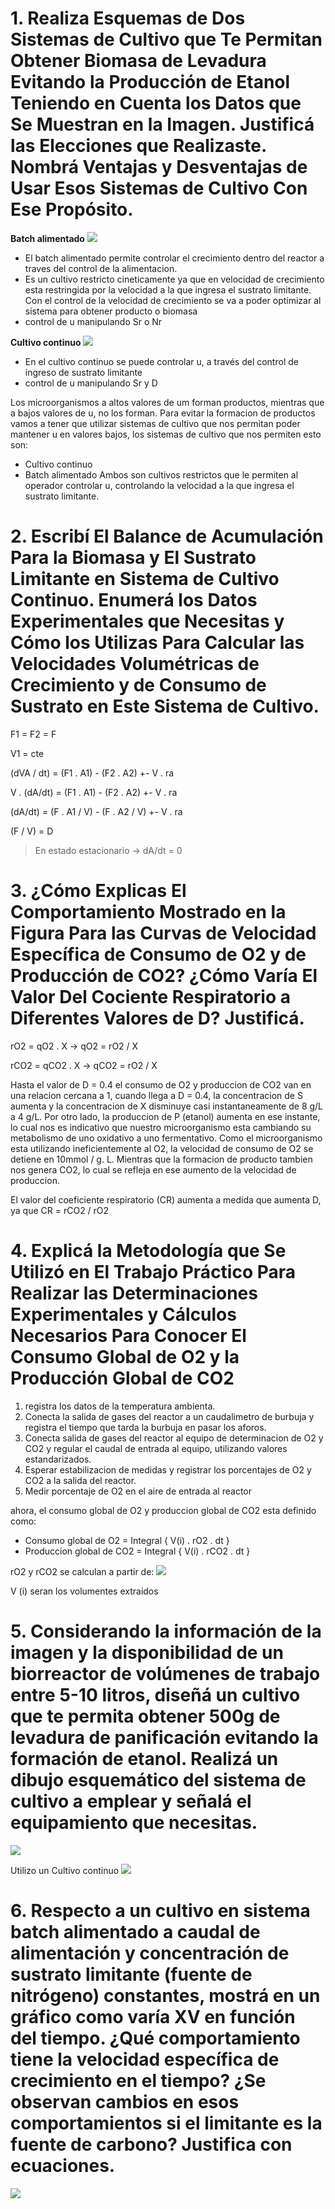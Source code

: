 # 1. Realiza Esquemas de Dos Sistemas de Cultivo que Te Permitan Obtener Biomasa de Levadura Evitando la Producción de Etanol Teniendo en Cuenta los Datos que Se Muestran en la Imagen. Justificá las Elecciones que Realizaste. Nombrá Ventajas y Desventajas de Usar Esos Sistemas de Cultivo Con Ese Propósito.

**Batch alimentado**
   ![](https://i.imgur.com/kWWnFtF.png)

- El batch alimentado permite controlar el crecimiento dentro del reactor a traves del control de la alimentacion.
- Es un cultivo restricto cineticamente ya que en velocidad de crecimiento esta restringida por la velocidad a la que ingresa el sustrato limitante. Con el control de la velocidad de crecimiento se va a poder optimizar al sistema para obtener producto o biomasa
- control de u manipulando Sr o Nr

**Cultivo continuo**
![](https://i.imgur.com/rySWgR9.png)
- En el cultivo continuo se puede controlar u, a través del control de ingreso de sustrato limitante
- control de u manipulando Sr y D

Los microorganismos a altos valores de um forman productos, mientras que a bajos valores de u, no los forman. Para evitar la formacion de productos vamos a tener que utilizar sistemas de cultivo que nos permitan poder mantener u en valores bajos, los sistemas de cultivo que nos permiten esto son:
- Cultivo continuo
- Batch alimentado
Ambos son cultivos restrictos que le permiten al operador controlar u, controlando la velocidad a la que ingresa el sustrato limitante.

# 2. Escribí El Balance de Acumulación Para la Biomasa y El Sustrato Limitante en Sistema de Cultivo Continuo. Enumerá los Datos Experimentales que Necesitas y Cómo los Utilizas Para Calcular las Velocidades Volumétricas de Crecimiento y de Consumo de Sustrato en Este Sistema de Cultivo.

F1 = F2 = F

V1 = cte

(dVA / dt) = (F1 . A1) - (F2 . A2) +- V . ra

V . (dA/dt) = (F1 . A1) - (F2 . A2) +- V . ra

(dA/dt) = (F . A1 / V) - (F . A2 / V) +- V . ra

(F / V) = D

> En estado estacionario → dA/dt = 0

# 3. ¿Cómo Explicas El Comportamiento Mostrado en la Figura Para las Curvas de Velocidad Específica de Consumo de O2 y de Producción de CO2? ¿Cómo Varía El Valor Del Cociente Respiratorio a Diferentes Valores de D? Justificá.

rO2 = qO2 . X → qO2 = rO2 / X

rCO2 = qCO2 . X → qCO2 = rO2 / X

Hasta el valor de D = 0.4 el consumo de O2 y produccion de CO2 van en una relacion cercana a 1, cuando llega a D = 0.4, la concentracion de S aumenta y la concentracion de X disminuye casi instantaneamente de 8 g/L a 4 g/L. Por otro lado, la produccion de P (etanol) aumenta en ese instante, lo cual nos es indicativo que nuestro microorganismo esta cambiando su metabolismo de uno oxidativo a uno fermentativo.
Como el microorganismo esta utilizando ineficientemente al O2, la velocidad de consumo de O2 se detiene en 10mmol / g. L.
Mientras que la formacion de producto tambien nos genera CO2, lo cual se refleja en ese aumento de la velocidad de produccion.

El valor del coeficiente respiratorio (CR) aumenta a medida que aumenta D, ya que CR = rCO2 / rO2

# 4. Explicá la Metodología que Se Utilizó en El Trabajo Práctico Para Realizar las Determinaciones Experimentales y Cálculos Necesarios Para Conocer El Consumo Global de O2 y la Producción Global de CO2

1. registra los datos de la temperatura ambienta.
2. Conecta la salida de gases del reactor a un caudalimetro de burbuja y registra el tiempo que tarda la burbuja en pasar los aforos.
3. Conecta salida de gases del reactor al equipo de determinacion de O2 y CO2 y regular el caudal de entrada al equipo, utilizando valores estandarizados.
4. Esperar estabilizacion de medidas y registrar los porcentajes de O2 y CO2 a la salida del reactor.
5. Medir porcentaje de O2 en el aire de entrada al reactor

ahora, el consumo global de O2 y produccion global de CO2 esta definido como:
- Consumo global de O2 = Integral { V(i) . rO2 . dt }
- Produccion global de CO2 = Integral { V(i) . rCO2 . dt }

rO2 y rCO2 se calculan a partir de:
![](https://i.imgur.com/nd7US1w.jpg)

V (i) seran los volumentes extraidos

# 5. Considerando la información de la imagen y la disponibilidad de un biorreactor de volúmenes de trabajo entre 5-10 litros, diseñá un cultivo que te permita obtener 500g de levadura de panificación evitando la formación de etanol. Realizá un dibujo esquemático del sistema de cultivo a emplear y señalá el equipamiento que necesitas.
![](https://i.imgur.com/xUgjyn6.jpg)

Utilizo un Cultivo continuo
![](https://i.imgur.com/rySWgR9.png)

# 6. Respecto a un cultivo en sistema batch alimentado a caudal de alimentación y concentración de sustrato limitante (fuente de nitrógeno) constantes, mostrá en un gráfico como varía XV en función del tiempo. ¿Qué comportamiento tiene la velocidad específica de crecimiento en el tiempo? ¿Se observan cambios en esos comportamientos si el limitante es la fuente de carbono? Justifica con ecuaciones.

![](https://i.imgur.com/Q6iTVQ5.jpg)
